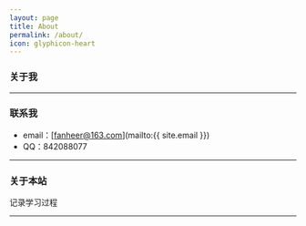 ```yaml
---
layout: page
title: About
permalink: /about/
icon: glyphicon-heart
---
```


### 关于我

---

### 联系我

* email：[fanheer@163.com](mailto:{{ site.email }})
* QQ：842088077

---

### 关于本站   

记录学习过程

---